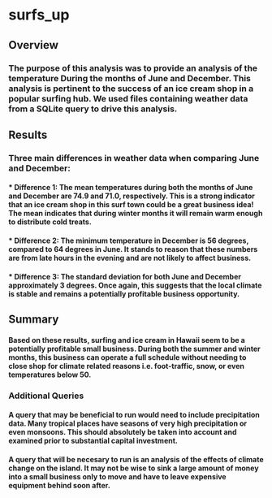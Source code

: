 # surfs_up
## Overview
### The purpose of this analysis was to provide an analysis of the temperature During the months of June and December. This analysis is pertinent to the success of an ice cream shop in a popular surfing hub. We used files containing weather data from a SQLite query to drive this analysis.
## Results
### Three main differences in weather data when comparing June and December:
#### * Difference 1: The mean temperatures during both the months of June and December are 74.9 and 71.0, respectively. This is a strong indicator that an ice cream shop in this surf town could be a great business idea! The mean indicates that during winter months it will remain warm enough to distribute cold treats. 
#### * Difference 2: The minimum temperature in December is 56 degrees, compared to 64 degrees in June. It stands to reason that these numbers are from late hours in the evening and are not likely to affect business.
#### * Difference 3: The standard deviation for both June and December approximately 3 degrees. Once again, this suggests that the local climate is stable and remains a potentially profitable business opportunity.
## Summary
#### Based on these results, surfing and ice cream in Hawaii seem to be a potentially profitable small business. During both the summer and winter months, this business can operate a full schedule without needing to close shop for climate related reasons i.e. foot-traffic, snow, or even temperatures below 50.
### Additional Queries
#### A query that may be beneficial to run would need to include precipitation data. Many tropical places have seasons of very high precipitation or even monsoons. This should absolutely be taken into account and examined prior to substantial capital investment.
#### A query that will be necesary to run is an  analysis of the effects of climate change on the island. It may not be wise to sink a large amount of money into a small business only to move and have to leave expensive equipment behind soon after. 
